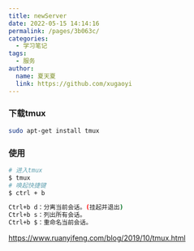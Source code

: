 ```yaml
---
title: newServer
date: 2022-05-15 14:14:16
permalink: /pages/3b063c/
categories:
  - 学习笔记
tags:
  - 服务
author: 
  name: 夏天夏
  link: https://github.com/xugaoyi
---
```

### 下载tmux
```bash
sudo apt-get install tmux
```

### 使用
```bash
# 进入tmux
$ tmux 
# 唤起快捷键
$ ctrl + b

Ctrl+b d：分离当前会话。(挂起并退出)
Ctrl+b s：列出所有会话。
Ctrl+b $：重命名当前会话。
```
https://www.ruanyifeng.com/blog/2019/10/tmux.html

 